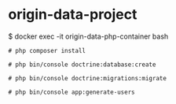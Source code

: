 # origin-data-project

$ docker exec -it origin-data-php-container bash

`# php composer install`

`# php bin/console doctrine:database:create`

`# php bin/console doctrine:migrations:migrate`

`# php bin/console app:generate-users`
